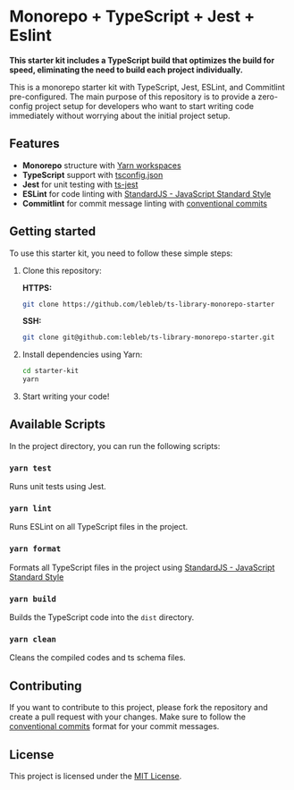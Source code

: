# Monorepo + TypeScript + Jest + Eslint

**This starter kit includes a TypeScript build that optimizes the build for speed, eliminating the need to build each project individually.**

This is a monorepo starter kit with TypeScript, Jest, ESLint, and Commitlint pre-configured. The main purpose of this repository is to provide a zero-config project setup for developers who want to start writing code immediately without worrying about the initial project setup.


## Features

- **Monorepo** structure with [Yarn workspaces](https://yarnpkg.com/features/workspaces)
- **TypeScript** support with [tsconfig.json](https://www.typescriptlang.org/docs/handbook/tsconfig-json.html)
- **Jest** for unit testing with [ts-jest](https://github.com/kulshekhar/ts-jest)
- **ESLint** for code linting with [StandardJS - JavaScript Standard Style](https://standardjs.com/)
- **Commitlint** for commit message linting with [conventional commits](https://www.conventionalcommits.org/en/v1.0.0/)

## Getting started

To use this starter kit, you need to follow these simple steps:

1. Clone this repository:

   **HTTPS:**
   ```sh
   git clone https://github.com/lebleb/ts-library-monorepo-starter
   ```
   **SSH:**
   ```sh
   git clone git@github.com:lebleb/ts-library-monorepo-starter.git
   ```

2. Install dependencies using Yarn:

   ```sh
   cd starter-kit
   yarn
   ```

3. Start writing your code!

## Available Scripts

In the project directory, you can run the following scripts:

### `yarn test`

Runs unit tests using Jest.

### `yarn lint`

Runs ESLint on all TypeScript files in the project.

### `yarn format`

Formats all TypeScript files in the project using [StandardJS - JavaScript Standard Style](https://standardjs.com/)

### `yarn build`

Builds the TypeScript code into the `dist` directory.

### `yarn clean`

Cleans the compiled codes and ts schema files.

## Contributing

If you want to contribute to this project, please fork the repository and create a pull request with your changes. Make sure to follow the [conventional commits](https://www.conventionalcommits.org/en/v1.0.0/) format for your commit messages.

## License

This project is licensed under the [MIT License](LICENSE).
